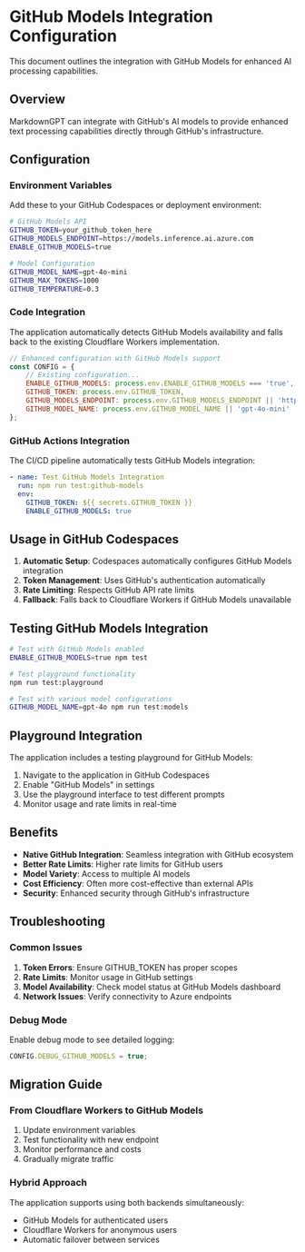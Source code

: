 # GitHub Models Integration Configuration

This document outlines the integration with GitHub Models for enhanced AI processing capabilities.

## Overview

MarkdownGPT can integrate with GitHub's AI models to provide enhanced text processing capabilities directly through GitHub's infrastructure.

## Configuration

### Environment Variables

Add these to your GitHub Codespaces or deployment environment:

```bash
# GitHub Models API
GITHUB_TOKEN=your_github_token_here
GITHUB_MODELS_ENDPOINT=https://models.inference.ai.azure.com
ENABLE_GITHUB_MODELS=true

# Model Configuration
GITHUB_MODEL_NAME=gpt-4o-mini
GITHUB_MAX_TOKENS=1000
GITHUB_TEMPERATURE=0.3
```

### Code Integration

The application automatically detects GitHub Models availability and falls back to the existing Cloudflare Workers implementation.

```javascript
// Enhanced configuration with GitHub Models support
const CONFIG = {
    // Existing configuration...
    ENABLE_GITHUB_MODELS: process.env.ENABLE_GITHUB_MODELS === 'true',
    GITHUB_TOKEN: process.env.GITHUB_TOKEN,
    GITHUB_MODELS_ENDPOINT: process.env.GITHUB_MODELS_ENDPOINT || 'https://models.inference.ai.azure.com',
    GITHUB_MODEL_NAME: process.env.GITHUB_MODEL_NAME || 'gpt-4o-mini'
};
```

### GitHub Actions Integration

The CI/CD pipeline automatically tests GitHub Models integration:

```yaml
- name: Test GitHub Models Integration
  run: npm run test:github-models
  env:
    GITHUB_TOKEN: ${{ secrets.GITHUB_TOKEN }}
    ENABLE_GITHUB_MODELS: true
```

## Usage in GitHub Codespaces

1. **Automatic Setup**: Codespaces automatically configures GitHub Models integration
2. **Token Management**: Uses GitHub's authentication automatically
3. **Rate Limiting**: Respects GitHub API rate limits
4. **Fallback**: Falls back to Cloudflare Workers if GitHub Models unavailable

## Testing GitHub Models Integration

```bash
# Test with GitHub Models enabled
ENABLE_GITHUB_MODELS=true npm test

# Test playground functionality
npm run test:playground

# Test with various model configurations
GITHUB_MODEL_NAME=gpt-4o npm run test:models
```

## Playground Integration

The application includes a testing playground for GitHub Models:

1. Navigate to the application in GitHub Codespaces
2. Enable "GitHub Models" in settings
3. Use the playground interface to test different prompts
4. Monitor usage and rate limits in real-time

## Benefits

- **Native GitHub Integration**: Seamless integration with GitHub ecosystem
- **Better Rate Limits**: Higher rate limits for GitHub users
- **Model Variety**: Access to multiple AI models
- **Cost Efficiency**: Often more cost-effective than external APIs
- **Security**: Enhanced security through GitHub's infrastructure

## Troubleshooting

### Common Issues

1. **Token Errors**: Ensure GITHUB_TOKEN has proper scopes
2. **Rate Limits**: Monitor usage in GitHub settings
3. **Model Availability**: Check model status at GitHub Models dashboard
4. **Network Issues**: Verify connectivity to Azure endpoints

### Debug Mode

Enable debug mode to see detailed logging:

```javascript
CONFIG.DEBUG_GITHUB_MODELS = true;
```

## Migration Guide

### From Cloudflare Workers to GitHub Models

1. Update environment variables
2. Test functionality with new endpoint
3. Monitor performance and costs
4. Gradually migrate traffic

### Hybrid Approach

The application supports using both backends simultaneously:

- GitHub Models for authenticated users
- Cloudflare Workers for anonymous users
- Automatic failover between services